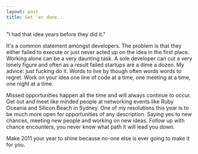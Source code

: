```yaml
---
layout: post
title: Get 'er done...
---
```


"I had that idea years before they did it."

It's a common statement amongst developers.  The problem is that they either failed to execute or just never acted up on the idea in the first place.  Working alone can be a very daunting task.  A sole developer can cut a very lonely figure and often as a result failed startups are a dime a dozen.  My advice: just fucking do it.  Words to live by though often words words to regret.  Work on your idea one line of code at a time, one meeting at a time, one night at a time.

Missed opportunities happen all the time and will always continue to occur.  Get out and meet like minded people at networking events like Ruby Oceania and Silicon Beach in Sydney.  One of my resolutions this year is to be much more open for opportunities of any description.  Saying yes to new chances, meeting new people and working on new ideas.  Follow up with chance encounters, you never know what path it will lead you down.

Make 2011 your year to shine because no-one else is ever going to make it for you.